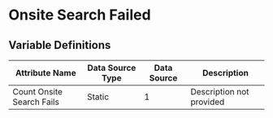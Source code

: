 # Onsite Search Failed

### 

## Variable Definitions

| Attribute Name|Data Source Type|Data Source|Description|
| --- | --- | --- | --- |
|Count Onsite Search Fails|Static|1|Description not provided|



